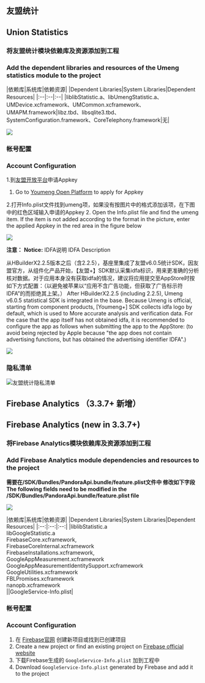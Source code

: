 ## 友盟统计
## Union Statistics
### 将友盟统计模块依赖库及资源添加到工程
### Add the dependent libraries and resources of the Umeng statistics module to the project

|依赖库|系统库|依赖资源|
|Dependent Libraries|System Libraries|Dependent Resources|
|:--|:--|:--|
|liblibStatistic.a、libUmengStatistic.a、UMDevice.xcframework、UMCommon.xcframework、UMAPM.framework|libz.tbd、libsqlite3.tbd、SystemConfiguration.framework、CoreTelephony.framework|无|

![](https://native-res.dcloud.net.cn/images/uniapp/statistic/feature_umeng.png)

### 帐号配置
### Account Configuration
1.到[友盟开放平台](http://www.umeng.com/analytics)申请Appkey
1. Go to [Youmeng Open Platform](http://www.umeng.com/analytics) to apply for Appkey

2.打开Info.plist文件找到umeng项，如果没有按图片中的格式添加该项，在下图中的红色区域输入申请的Appkey
2. Open the Info.plist file and find the umeng item. If the item is not added according to the format in the picture, enter the applied Appkey in the red area in the figure below

![](https://img.cdn.aliyun.dcloud.net.cn/nativedocs/5SDKiOS/statistic/2117.png)

**注意：**
**Notice:**
 IDFA说明
 IDFA Description

从HBuilderX2.2.5版本之后（含2.2.5），基座里集成了友盟v6.0.5统计SDK，因友盟官方，从组件化产品开始，【友盟+】SDK默认采集idfa标识，用来更准确的分析核对数据。对于应用本身没有获取idfa的情况，建议将应用提交至AppStore时按如下方式配置：（以避免被苹果以“应用不含广告功能，但获取了广告标示符IDFA”的而拒绝其上架。）
After HBuilderX2.2.5 (including 2.2.5), Umeng v6.0.5 statistical SDK is integrated in the base. Because Umeng is official, starting from component products, [Youmeng+] SDK collects idfa logo by default, which is used to More accurate analysis and verification data. For the case that the app itself has not obtained idfa, it is recommended to configure the app as follows when submitting the app to the AppStore: (to avoid being rejected by Apple because "the app does not contain advertising functions, but has obtained the advertising identifier IDFA".)

![](https://img.cdn.aliyun.dcloud.net.cn/nativedocs/5SDKiOS/statistic/40552.png)
### 隐私清单
![友盟统计隐私清单](https://web-ext-storage.dcloud.net.cn/doc/app/ios/native-ios-statistic-umeng-privacyinfo.jpg)


## Firebase Analytics （3.3.7+ 新增）
## Firebase Analytics (new in 3.3.7+)
### 将Firebase Analytics模块依赖库及资源添加到工程
### Add Firebase Analytics module dependencies and resources to the project


**需要在/SDK/Bundles/PandoraApi.bundle/feature.plist文件中 修改如下字段**
**The following fields need to be modified in the /SDK/Bundles/PandoraApi.bundle/feature.plist file**

![](https://native-res.dcloud.net.cn/images/uniapp/statistic/feature_google.png)


|依赖库|系统库|依赖资源|
|Dependent Libraries|System Libraries|Dependent Resources|
|:--:|:--:|:--:|
|liblibStatistic.a<br>libGoogleStatistic.a<br>FirebaseCore.xcframework,<br>FirebaseCoreInternal.xcframework<br>FirebaseInstallations.xcframework,<br>GoogleAppMeasurement.xcframework<br>GoogleAppMeasurementIdentitySupport.xcframework<br>GoogleUtilities.xcframework<br>FBLPromises.xcframework<br>nanopb.xcframework<br>||GoogleService-Info.plist|



### 帐号配置
### Account Configuration
1. 在 [Firebase官网](https://firebase.google.com/) 创建新项目或找到已创建项目
1. Create a new project or find an existing project on [Firebase official website](https://firebase.google.com/)
2. 下载Firebase生成的 `GoogleService-Info.plist` 加到工程中
2. Download `GoogleService-Info.plist` generated by Firebase and add it to the project
